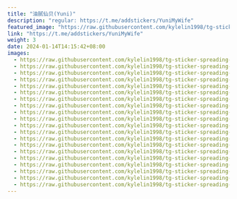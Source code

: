 ```yaml
---
title: "油腻仙贝(Yuni)"
description: "regular: https://t.me/addstickers/YuniMyWife"
featured_image: "https://raw.githubusercontent.com/kylelin1998/tg-sticker-spreading-worldwide-images/main/img/fac5b1e1-d6cc-49eb-ba3e-cb841409354a.jpg"
link: "https://t.me/addstickers/YuniMyWife"
weight: 3
date: 2024-01-14T14:15:42+08:00
images:
  - https://raw.githubusercontent.com/kylelin1998/tg-sticker-spreading-worldwide-images/main/img/fac5b1e1-d6cc-49eb-ba3e-cb841409354a.jpg
  - https://raw.githubusercontent.com/kylelin1998/tg-sticker-spreading-worldwide-images/main/img/9ad408d6-8104-4ba9-a557-9faf422cf497.jpg
  - https://raw.githubusercontent.com/kylelin1998/tg-sticker-spreading-worldwide-images/main/img/f487203f-092f-481f-949f-46708e2ef8f0.jpg
  - https://raw.githubusercontent.com/kylelin1998/tg-sticker-spreading-worldwide-images/main/img/63c2848f-a601-4272-aa4b-cc89bb0d8336.jpg
  - https://raw.githubusercontent.com/kylelin1998/tg-sticker-spreading-worldwide-images/main/img/03495430-f06c-4aa5-a4d6-fd07b04f43c4.jpg
  - https://raw.githubusercontent.com/kylelin1998/tg-sticker-spreading-worldwide-images/main/img/b5f47a97-b520-4d89-b951-1a0c0357cc33.jpg
  - https://raw.githubusercontent.com/kylelin1998/tg-sticker-spreading-worldwide-images/main/img/3c0a0f05-5322-4d6a-9129-5a3c8e223b2e.jpg
  - https://raw.githubusercontent.com/kylelin1998/tg-sticker-spreading-worldwide-images/main/img/182fd092-3448-479b-8932-a771dd0d41e0.jpg
  - https://raw.githubusercontent.com/kylelin1998/tg-sticker-spreading-worldwide-images/main/img/7256359f-749f-4800-a003-a33adc727dbf.jpg
  - https://raw.githubusercontent.com/kylelin1998/tg-sticker-spreading-worldwide-images/main/img/3ec0a1d7-a8d5-45bb-b381-7c3ebd00e7af.jpg
  - https://raw.githubusercontent.com/kylelin1998/tg-sticker-spreading-worldwide-images/main/img/599403c3-a830-4379-ae88-2c74e0218327.jpg
  - https://raw.githubusercontent.com/kylelin1998/tg-sticker-spreading-worldwide-images/main/img/ff672bad-9a89-492a-8e00-565e8cd1a730.jpg
  - https://raw.githubusercontent.com/kylelin1998/tg-sticker-spreading-worldwide-images/main/img/159457ae-d54e-4c44-b1c5-4685a904a275.jpg
  - https://raw.githubusercontent.com/kylelin1998/tg-sticker-spreading-worldwide-images/main/img/0a0f784b-4842-48c9-8871-cc1ace6dd688.jpg
  - https://raw.githubusercontent.com/kylelin1998/tg-sticker-spreading-worldwide-images/main/img/72a7ce89-fc8f-423d-91b3-397062c992c1.jpg
  - https://raw.githubusercontent.com/kylelin1998/tg-sticker-spreading-worldwide-images/main/img/b0535229-8e25-4bff-8b95-90722c1cc4b8.jpg
  - https://raw.githubusercontent.com/kylelin1998/tg-sticker-spreading-worldwide-images/main/img/8cd36635-2007-4549-a0e6-cdba28a17daa.jpg
  - https://raw.githubusercontent.com/kylelin1998/tg-sticker-spreading-worldwide-images/main/img/8b31a1c9-1340-45af-a97e-afc3c6f27be4.jpg
  - https://raw.githubusercontent.com/kylelin1998/tg-sticker-spreading-worldwide-images/main/img/c31ef88f-fa95-4798-95eb-78d140a45308.jpg
  - https://raw.githubusercontent.com/kylelin1998/tg-sticker-spreading-worldwide-images/main/img/fc307828-d392-4fcf-949f-4e4fea9bb8d5.jpg
---
```


